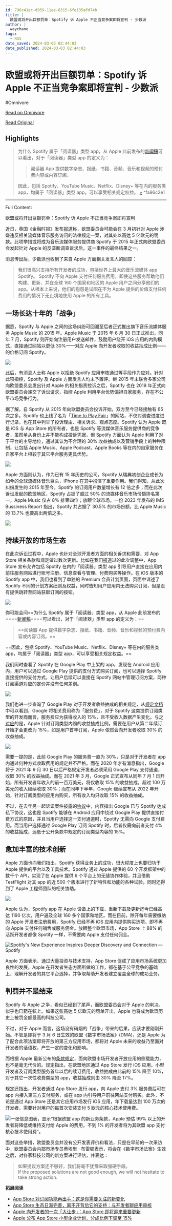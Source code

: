 ```yaml
---
id: 796c41ec-d959-11ee-8315-6fe135afd74b
title: |
  欧盟或将开出巨额罚单：Spotify 诉 Apple 不正当竞争案即将宣判 - 少数派
author: |
  waychane
tags:
  - RSS
date_saved: 2024-03-03 02:44:03
date_published: 2024-03-03 02:44:03
---
```


# 欧盟或将开出巨额罚单：Spotify 诉 Apple 不正当竞争案即将宣判 - 少数派
#Omnivore

[Read on Omnivore](https://omnivore.app/me/spotify-apple-18e04490e76)

[Read Original](https://sspai.com/post/86850)

## Highlights

> 为什么 Spotify 属于「阅读器」类型 app，从 Apple 此前发布的[新闻稿](https://www.apple.com.cn/newsroom/2021/09/japan-fair-trade-commission-closes-app-store-investigation/)可以看出，对于「阅读器」类型 app 的定义为：
> 
> > 阅读器 App 提供数字杂志、报纸、书籍、音频、音乐和视频的预付费内容或内容订阅。
> 
> 因此，包括 Spotify、YouTube Music、Netflix、Disney+ 等在内的服务类 app，均属于「阅读器」类型 app，可以享受相关规定权益。 [⤴️](https://omnivore.app/me/spotify-apple-18e04490e76#fa96c2e1-6b09-441d-8de2-8d9a7fa21322)  ^fa96c2e1


--- 

Full Content: 

欧盟或将开出巨额罚单：Spotify 诉 Apple 不正当竞争案即将宣判

近日，英国《金融时报》发布[报道](https://sspai.com/link?target=https%3A%2F%2Fwww.ftchinese.com%2Finteractive%2F142829)称，欧盟委员会可能会在 3 月初针对 Apple 涉嫌违反相关流媒体音乐服务访问的法律规定一案，对其处以高达 5 亿欧元的罚款。此项举措或将成为音乐流媒体服务提供商 Spotify 于 2015 年正式向欧盟委员会发起针对 Apple 的反垄断调查诉求后，这一事件的最终结果之一。

消息传出后，少数派也收到了来自 Apple 方面相关发言人的回应：

> 我们很高兴支持所有开发者的成功，包括世界上最大的音乐流媒体 app Spotify。 Spotify 不向 Apple 支付任何服务费用，即使这些服务帮助他们构建、更新、并在全球 160 个国家和地区的 Apple 用户之间分享他们的 app。从根本上来说，他们的抱怨是试图在不为 Apple 提供的价值支付任何费用的情况下无止境地使用 Apple 的所有工具。

## 一场长达十年的「战争」

据悉，Spotify 与 Apple 之间的这场纠纷可回溯至后者正式推出旗下音乐流媒体服务 Apple Music 的 2015 年。Apple Music 于 2015 年 6 月 30 日正式推出，同年 7 月，Spotify 则开始向注册用户发送邮件，鼓励用户绕开 iOS 应用的内购模式，直接通过网站以更低 30%——对应 Apple 向开发者收取的收益抽成比例——的价格订阅 Spotify。

![](https://proxy-prod.omnivore-image-cache.app/0x0,sTTxvZe-JTKfNkSAO2kcMCbRGwdABoZG-hQ6Ndqq0nr8/https://cdn.sspai.com/2024/03/03/4eb4ad5138021374efb1407e7f632d26.png)

此后，有消息人士称 Apple 以拒绝 Spotify 应用审核通过等手段作为应对。针对此项指控，Spotify 及 Apple 方面发言人均未予置评。继 2015 年末联合多家公司向欧盟委员会发出针对 Apple 的相关指责控诉之后，Spotify 也在 2019 年正式向欧盟委员会递交了诉讼请求，指控 Apple 利用平台优势偏袒自家服务，存在不公平市场竞争行为。

据了解，自 Spotify 从 2015 年向欧盟委员会投诉开始，双方至今已经接触有 65 次之多。Spotify 也上线了名为「[Time to Play Fair](https://sspai.com/link?target=https%3A%2F%2Fwww.timetoplayfair.com%2F)」的网站，不仅对调查进度进行记录，也在其中列举了投诉理由、相关诉求、观点态度。Spotify 认为 Apple 既是 iOS 与 App Store 的所有者，也是 Spotify 等流媒体音乐服务提供商的竞争者，虽然单从身份上并不能构成投诉凭据，但 Spotify 方面认为 Apple 利用了对于平台的主导地位，通过其认为不合理的 30% 收益抽成以及营销手段上的种种限制，让包括 Apple Music、Apple Podcast、Apple Books 等在内的自家服务在自家平台上相较于其它平台服务更具优势。

![](https://proxy-prod.omnivore-image-cache.app/0x0,sBRzDtezCw8K-5dwO5Gb667Vlfj2o-hAfQaS9mHEiCto/https://cdn.sspai.com/2024/03/03/99d59dd7376ece2dea579f520a1f68b3.png)

Apple 方面则认为，作为已有 15 年历史的公司，Spotify 从瑞典初创企业成长为如今的全球流媒体音乐巨头，iPhone 在其中扮演了重要作用。我们得知，从此次纠纷发生的 2015 年至今，Spotify 的订阅用户数量增长有 12 倍之多；而在此次诉讼发起的欧盟地区，Spotify 占据了超过 50% 的流媒体音乐市场份额排名第一，Apple Music 仅占 8% 排第四位；放眼全球市场，一份 2023 年发布的 IMS Bussiness Report 指出，Spotify 共占据了 30.5% 的市场份额，比 Apple Music 的 13.7% 也要高出两倍之多。

![](https://proxy-prod.omnivore-image-cache.app/0x0,s2cfdxU8oUkGW6nZGSnmbm-VD2x4IEC4eWHnDmTZYju4/https://cdn.sspai.com/2024/03/03/022e70e76d707499bb437ef6b7746455.png)

## 持续开放的市场生态

在此次诉讼过程中，Apple 也针对全球开发者方面的相关诉求和需要，对 App Store 相关条款和规定做过数次更新。比如在我们[报道](https://sspai.com/post/68571)过的此次调整中，App Store 宣布允许包括 Spotify 在内的「阅读器」类型 app 引导用户直接在应用内前往服务网站进行账号注册、信息查看与管理、付费购买等操作。在 iOS 版本的 Spotify app 中，我们也看到了单独的 Premium 会员计划页面，页面中详述了 Spotify 不同的计划方案细则及权益，同时告知用户应用内无法购买订阅，但是没有提供跳转至网站获取订阅的按钮。

![](https://proxy-prod.omnivore-image-cache.app/0x0,s7BLM-2Xgeh-voMO5V9gVJeAdqoJVy5n5oervFpuF4F8/https://cdn.sspai.com/2024/03/03/9975dcdff9e55ea00092875ace2ebeb7.jpeg)

你可能会问==为什么 Spotify 属于「阅读器」类型 app，从 Apple 此前发布的====[新闻稿](https://www.apple.com.cn/newsroom/2021/09/japan-fair-trade-commission-closes-app-store-investigation/)====可以看出，对于「阅读器」类型 app 的定义为：==

> ==阅读器 App 提供数字杂志、报纸、书籍、音频、音乐和视频的预付费内容或内容订阅。==

==因此，包括 Spotify、YouTube Music、Netflix、Disney+ 等在内的服务类 app，均属于「阅读器」类型 app，可以享受相关规定权益。==

我们同时查看了 Spotify 在 Google Play 中上架的 app，发现在 Android 应用内，用户可以通过 Google Play 提供的支付方式购买订阅，也可以选择 Spotify 直接提供的支付方式，让用户后续可以直接在 Spotify 网站中管理订阅方案，两种订阅渠道对应的定价并没有任何差别。

![](https://proxy-prod.omnivore-image-cache.app/0x0,sgf6EOIXaeGDtSdnB0pkEfpjnXUdTtJTK33EKc4eC1hU/https://cdn.sspai.com/2024/03/03/76890c83364043768dd8d9d081a3dc22.png)

我们也进一步查询了 Google Play 对于开发者收益抽成的相关规定，从[规定文档](https://sspai.com/link?target=https%3A%2F%2Fsupport.google.com%2Fgoogleplay%2Fandroid-developer%2Fanswer%2F112622%3Fhl%3Dzh-Hans)中可以看到，Google 将相关费用称为「服务费」，对于 Spotify 这类提供订阅类型的开发商而言，服务费应为获得收入的 15%，且不受收入数据产生变化。与之[对应](https://sspai.com/post/76669)的是，Apple 针对订阅类型内购的收益抽成比例，需要在用户从第二年续订开始才会更改为 15%，如是用户首年订阅，Apple 依然会向开发者收取 30% 的收益抽成。

![](https://proxy-prod.omnivore-image-cache.app/0x0,stEYaGkwybivHW0THV9xhonV-rVmrXDFupWKIoMeoljA/https://cdn.sspai.com/2024/03/03/5c54641e562d5ee3eb0bc7f36f212864.png)

需要一提的是，此前 Google Play 的服务费一直为 30%，只是对于开发者在 app 内通过何种方式收取费用的规定并不严格。而在 2020 年才有消息指出，Google 将于 2021 年 9 月 30 日以后严格规定开发者必须采用 Google Play 支付通道，收取 30% 的收益抽成。而在 2021 年 3 月，Google 正式宣布从同年 7 月 1 日开始，所有开发者年收入的前一百万美元，将仅收取 15% 的收益抽成，超过 100 万美元的收入继续收取 30%；而在同年下半年，Google 继续宣布从 2022 年开始，针对订阅类型的应用内购买，所有收入均只收取 15% 的收益抽成。

不过，在去年另一起诉讼案件披露的[协议](https://sspai.com/link?target=https%3A%2F%2Fwww.theverge.com%2F2023%2F11%2F20%2F23969690%2Fgoogle-spotify-android-billing-commission-secret-deal)中，内容指出 Google 已与 Spotify 达成私下协议，这也是 Spotify 能够在 Android 应用中绕过 Google Play 提供直接付费方式的原因，并且当用户选择这一支付通道时，Spotify 无需向 Google 支付费用。而当用户选择通过 Google Play 订阅 Spotify 时，后者仅需向前者支付 4% 的收益抽成，远低于公开条款中规定的订阅类型内容的 15%。

## 愈加丰富的技术创新

Apple 方面也向我们指出，Spotify 获得业务上的成功，很大程度上也要归功于 Apple 提供的平台以及工具技术。Spotify 通过 Apple 提供的 60 个开发框架中的数千个 API，实现了在 Apple 提供 6 个平台上的无缝协作体验，并且借助 TestFlight 对其 app 的近 500 个版本进行了新特性和功能的各种试验，同时还得到了 Apple 工程师团队的相关协助。

![](https://proxy-prod.omnivore-image-cache.app/0x0,smmHnhAN5KzOmdAmgkLdinuhVMZW74SqWTwYLOKw65NA/https://cdn.sspai.com/2024/03/03/article/eeca3bf6ae538afdc4cbab7c58a7b16f?imageView2/2/w/1120/q/90/interlace/1/ignore-error/1)

Apple 认为，Spotify app 在 Apple 设备上的下载、重新下载及更新迄今已经高达 1190 亿次，用户遍及全球 160 多个国家和地区。而在目前，除开每年需要缴纳的 Apple 开发者注册费用，Spotify 已经不再 iOS 应用内提供购买选项，即不再向 Apple 支付任何销售或服务佣金。放眼整个欧盟市场，App Store 上 88% 的活跃开发者都像 Spotify 一样，不需要向 Apple 支付任何佣金。

![Spotify's New Experience Inspires Deeper Discovery and Connection — Spotify](https://proxy-prod.omnivore-image-cache.app/0x0,sevPnbAF6Idol1RqqGdNQGOsDYR80olnS-VMpQqqR54Q/https://cdn.sspai.com/2024/03/03/article/ba94712120c4111be2d33aadc3af4954?imageView2/2/w/1120/q/90/interlace/1/ignore-error/1)

Apple 方面表示，通过大量投资与技术支持，App Store 促成了应用市场系统更加良性的发展，Apple 在开发者生态方面所做的工作，都在基于公平竞争的基础上，理解开发者的其它平台选择，并争取帮助开发者建立覆盖全球的成功业务。

## 判罚并不是结束

Spotify 与 Apple 之争，看似已经到了尾声，而欧盟委员会对于 Apple 的判决，似乎也已箭在弦上。如果这张高达 5 亿欧元的罚单开出，Apple 也将成为欧盟历史上被罚金额最高的科技公司。

不过，对于 Apple 而言，这场没有硝烟的「战争」带来的后果，应该才要刚刚开始。不管是即将于 3 月 6 日生效的欧盟《数字市场法案》(DMA)，还是 Apple 为了配合此项法案即将开放的第三方应用市场，都将对 Apple 未来的收益乃至面对开发者的话语权，产生一定的变化和影响。

而根据 Apple 最新公布的[条款规定](https://www.apple.com.cn/newsroom/2024/01/apple-announces-changes-to-ios-safari-and-the-app-store-in-the-european-union/)，面向欧盟市场开发者开放应用的侧载能力，也不是毫无代价的。规定指出，在欧盟地区通过 App Store 发行 iOS 应用，小型开发者及订阅类型服务首年以后的续订费用，收益抽成由此前的 15% 降至 10%，对于其它一次性收费类型的 app，收益抽成则由 30% 降至 17%。

规定还指出，开发者通过 App Store 发行 app，向 Apple 支付 3% 服务费后可在 app 内接入第三方支付服务，或在 app 内引导用户前往网站支付购买。此外，不论是通过 App Store 还是其它应用市场发行 iOS 应用，年下载量达到 100 万次的开发者，需要针对用户的每首次安装支付 5 欧元的核心技术使用费。

![一张信息图表，显示“根据欧盟 app 的新业务条款，Apple 预估 99% 以上的开发者将降低或维持支付给 Apple 的费用，不到 1% 的开发者将为其欧盟 app 支付核心技术使用费”。](https://proxy-prod.omnivore-image-cache.app/0x0,sJS4e79c0AjkWvv6HbwxkVSTx7O2CXIlfLPHt51KZcsY/https://cdn.sspai.com/2024/03/03/article/8bcb7264bea64b78ed96aca5f1d1f4ef?imageView2/2/w/1120/q/40/interlace/1/ignore-error/1)

面对这些举措，欧盟委员会并没有公开发表评价和看法，只是在早前的一次采访中，欧盟委员会内部市场专员蒂埃里 · 布雷顿表示，将会在《数字市场法案》生效之后，对各家科技公司的新方案进行评估，并表达：

> 如果提议方案还不够好，我们将毫不犹豫采取强硬手段。  
> If the proposed solutions are not good enough, we will not hesitate to take strong action.

**拓展阅读**

* [App Store 对订阅功能再出手：这是你需要关注的新变化](https://sspai.com/post/76669)
* [App Store 生态日渐完善，离不开背后它的支持：与开发者聊应用审核](https://sspai.com/post/75316)
* [Apple 向开发者的一次「大让步」：App Store 即将迎来重要更新](https://sspai.com/post/68571)
* [Apple 公布 App Store 小型企业计划，分成比例下调至 15%](https://sspai.com/post/63686)
